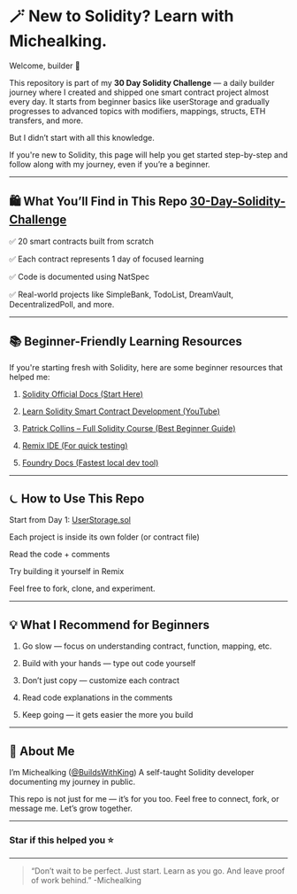 # 🪄 New to Solidity? Learn with Michealking.

Welcome, builder 👋

This repository is part of my **30 Day Solidity Challenge** — a daily builder journey where I created and shipped one smart contract project almost every day. It starts from beginner basics like userStorage and gradually progresses to advanced topics with modifiers, mappings, structs, ETH transfers, and more.

But I didn’t start with all this knowledge.

If you're new to Solidity, this page will help you get started step-by-step and follow along with my journey, even if you’re a beginner.


---

## 🛍 What You’ll Find in This Repo [30-Day-Solidity-Challenge](https://github.com/BuildsWithKing/30-days-solidity-challenge)

✅ 20 smart contracts built from scratch

✅ Each contract represents 1 day of focused learning

✅ Code is documented using NatSpec

✅ Real-world projects like SimpleBank, TodoList, DreamVault, DecentralizedPoll, and more.



---

## 📚 Beginner-Friendly Learning Resources

If you're starting fresh with Solidity, here are some beginner resources that helped me:

1. [Solidity Official Docs (Start Here)](https://soliditylang.org)


2. [Learn Solidity Smart Contract Development (YouTube)](https://youtu.be/-1GB6m39-rM?si=zTVh2E9u245PYiyd)


3. [Patrick Collins – Full Solidity Course (Best Beginner Guide)](https://www.cyfrin.io/updraft)


4. [Remix IDE (For quick testing)](https://remix.ethereum.org)


5. [Foundry Docs (Fastest local dev tool)](https://book.getfoundry.sh)




---

## ⏾ How to Use This Repo

Start from Day 1: [UserStorage.sol](https://github.com/BuildsWithKing/30-days-solidity-challenge/tree/main/Day001-UserStorage)

Each project is inside its own folder (or contract file)

Read the code + comments

Try building it yourself in Remix

Feel free to fork, clone, and experiment. 



---

## 💡 What I Recommend for Beginners

1. Go slow — focus on understanding contract, function, mapping, etc.


2. Build with your hands — type out code yourself


3. Don’t just copy — customize each contract


4. Read code explanations in the comments


5. Keep going — it gets easier the more you build




---

## 👑 About Me

I’m Michealking ([@BuildsWithKing](https://github.com/BuildsWithKing))
A self-taught Solidity developer documenting my journey in public.

This repo is not just for me — it’s for you too.
Feel free to connect, fork, or message me.
Let’s grow together.

---

### Star if this helped you ⭐

---

> “Don’t wait to be perfect. Just start. Learn as you go. And leave proof of work behind.”
> -Michealking
